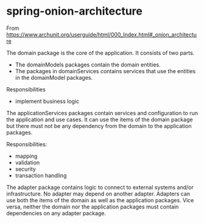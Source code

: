# spring-onion-architecture


From https://www.archunit.org/userguide/html/000_Index.html#_onion_architecture

The domain package is the core of the application. It consists of two parts.
* The domainModels packages contain the domain entities.
* The packages in domainServices contains services that use the entities in the domainModel packages.

Responsibilities 
* implement business logic

The applicationServices packages contain services and configuration to run the application and use cases. 
It can use the items of the domain package but there must not be any dependency from the domain to the application packages.

Responsibilities:
* mapping
* validation
* security
* transaction handling 

The adapter package contains logic to connect to external systems and/or infrastructure. 
No adapter may depend on another adapter.  Adapters can use both the items of the domain as well as the application packages. 
Vice versa, neither the domain nor the application packages must contain dependencies on any adapter package.

